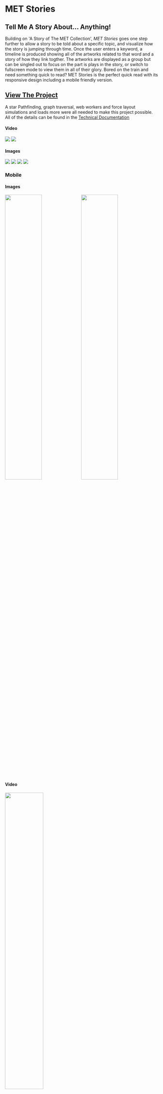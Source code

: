 # MET Stories
## Tell Me A Story About... Anything!
Building on 'A Story of The MET Collection', *MET Stories* goes one step further to allow a story to be told about a specific topic, and visualize how the story is jumping through time. Once the user enters a keyword, a timeline is produced showing all of the artworks related to that word and a story of how they link togther. The artworks are displayed as a group but can be singled out to focus on the part is plays in the story, or switch to fullscreen mode to view them in all of their glory. Bored on the train and need something quick to read? MET Stories is the perfect quick read with its responsive design including a mobile friendly version.  
## [View The Project](https://neil-oliver.github.io/Major-Studio-1/New-Context/)  
A star Pathfinding, graph traversal, web workers and force layout simulations and loads more were all needed to make this project possible. All of the details can be found in the [Technical Documentation](https://github.com/neil-oliver/Major-Studio-1/tree/master/New-Context)  

#### Video
![](./Images/timeline-video-1.gif)
![](./Images/timeline-video-2.gif)
#### Images
![](./Images/timeline-1.png)
![](./Images/timeline-2.png)
![](./Images/timeline-fullscreen.png)
![](./Images/timeline-hover.png)

### Mobile
#### Images
<img src='./Images/timeline-mobile-1.png' width='49%'>
<img src='./Images/timeline-mobile-2.png' width='49%'>  

#### Video
<img src='./Images/timeline-mobile-video-1.gif' width='50%'>


# A Story of The MET Collection
## Six degrees of Kevin Bacon, but for The MET Collection.
We all have things in common, we might be the same age, born in the same place, go to the same college; the possiblities are endless. The same theory can be applied to the artworks in The MET collection.
Behind the scenes, this visualization linked up every artwork in The MET using dates, locations, people and even the content of the artworks (for example the artwork contains a dog). Starting with a random artwork, these links are explored and an endless story is created navigating through 36 billion possible links. You will never read the exact same story twice.  
## [View The Project](https://neil-oliver.github.io/Major-Studio-1/Qualitative-Design/)  
Combining science and the arts; you can find out how graph theory was applied to The MET collection in the [Technical Documentation](https://github.com/neil-oliver/Major-Studio-1/tree/master/Qualitative-Design)  

#### Video
![](./Images/story-video-1.gif)
![](./Images/story-video-2.gif)
#### Images
![](./Images/story-1.png)
![](./Images/story-2.png)
![](./Images/story-3.png)
![](./Images/story-4.png)


# Do you have to be dead to get in the MET?
## Van Gogh sold only a single painting during his lifetime, yet *Starry Night* is now valued at over $100 million. 
This visualization investigates whether art only becomes 'art' only after an artist has died, by looking at The MET's aquisitions in realtion to an artists lifespan. 
The graph is split in the middle with artworks from deceased artists on the left and artsits still alive (at the time of aquisition) on the right. Only artworks from artists who were still alive at the opening of The MET in 1870 are included. Each year is broken down by departments. Users can choose to view the amounts by total number of artwork or percentage of artworks purchased that year.  
## [View The Project](http://neiloliver.co/design/MET/)  
Want to find out more about the custom graph written in .P5? Or how the information was extracted from the MET API? You can check out the [Technical Documentation.](https://github.com/neil-oliver/Major-Studio-1/tree/master/Quantitative-Design)  

#### Video
![](./Images/Quantitative-video-1.gif)
#### Images
![](./Images/Quantitative-2.png)
![](./Images/Quantitative-1.png)
  
# Major Studio Presentations
[Design Studio - Nadieh Bremer](https://github.com/neil-oliver/Major-Studio-1/tree/master/Design-Studio)  
[Data Visualization Method - Scatter Plots](https://github.com/neil-oliver/Major-Studio-1/tree/master/DV-Method)
